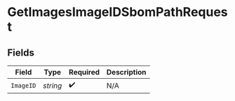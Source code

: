 # GetImagesImageIDSbomPathRequest


## Fields

| Field              | Type               | Required           | Description        |
| ------------------ | ------------------ | ------------------ | ------------------ |
| `ImageID`          | *string*           | :heavy_check_mark: | N/A                |